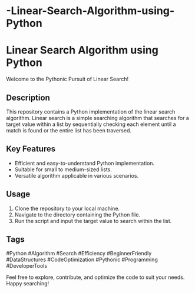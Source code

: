 # -Linear-Search-Algorithm-using-Python 
# Linear Search Algorithm using Python

Welcome to the Pythonic Pursuit of Linear Search!

## Description
This repository contains a Python implementation of the linear search algorithm. Linear search is a simple searching algorithm that searches for a target value within a list by sequentially checking each element until a match is found or the entire list has been traversed.

## Key Features
- Efficient and easy-to-understand Python implementation.
- Suitable for small to medium-sized lists.
- Versatile algorithm applicable in various scenarios.

## Usage
1. Clone the repository to your local machine.
2. Navigate to the directory containing the Python file.
3. Run the script and input the target value to search within the list.

## Tags
#Python #Algorithm #Search #Efficiency #BeginnerFriendly #DataStructures #CodeOptimization #Pythonic #Programming #DeveloperTools

Feel free to explore, contribute, and optimize the code to suit your needs. Happy searching!
